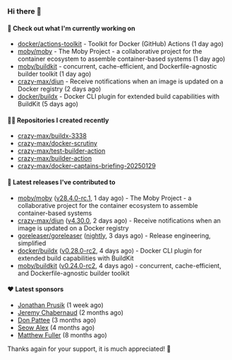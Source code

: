 ### Hi there 👋

#### 👷 Check out what I'm currently working on

- [docker/actions-toolkit](https://github.com/docker/actions-toolkit) - Toolkit for Docker (GitHub) Actions (1 day ago)
- [moby/moby](https://github.com/moby/moby) - The Moby Project - a collaborative project for the container ecosystem to assemble container-based systems (1 day ago)
- [moby/buildkit](https://github.com/moby/buildkit) - concurrent, cache-efficient, and Dockerfile-agnostic builder toolkit (1 day ago)
- [crazy-max/diun](https://github.com/crazy-max/diun) - Receive notifications when an image is updated on a Docker registry (2 days ago)
- [docker/buildx](https://github.com/docker/buildx) - Docker CLI plugin for extended build capabilities with BuildKit (5 days ago)

#### 👨‍💻 Repositories I created recently

- [crazy-max/buildx-3338](https://github.com/crazy-max/buildx-3338)
- [crazy-max/docker-scrutiny](https://github.com/crazy-max/docker-scrutiny)
- [crazy-max/test-builder-action](https://github.com/crazy-max/test-builder-action)
- [crazy-max/builder-action](https://github.com/crazy-max/builder-action)
- [crazy-max/docker-captains-briefing-20250129](https://github.com/crazy-max/docker-captains-briefing-20250129)

#### 🚀 Latest releases I've contributed to

- [moby/moby](https://github.com/moby/moby) ([v28.4.0-rc.1](https://github.com/moby/moby/releases/tag/v28.4.0-rc.1), 1 day ago) - The Moby Project - a collaborative project for the container ecosystem to assemble container-based systems
- [crazy-max/diun](https://github.com/crazy-max/diun) ([v4.30.0](https://github.com/crazy-max/diun/releases/tag/v4.30.0), 2 days ago) - Receive notifications when an image is updated on a Docker registry
- [goreleaser/goreleaser](https://github.com/goreleaser/goreleaser) ([nightly](https://github.com/goreleaser/goreleaser/releases/tag/nightly), 3 days ago) - Release engineering, simplified
- [docker/buildx](https://github.com/docker/buildx) ([v0.28.0-rc2](https://github.com/docker/buildx/releases/tag/v0.28.0-rc2), 4 days ago) - Docker CLI plugin for extended build capabilities with BuildKit
- [moby/buildkit](https://github.com/moby/buildkit) ([v0.24.0-rc2](https://github.com/moby/buildkit/releases/tag/v0.24.0-rc2), 4 days ago) - concurrent, cache-efficient, and Dockerfile-agnostic builder toolkit

#### ❤️ Latest sponsors
- [Jonathan Prusik](https://github.com/jprusik) (1 week ago)
- [Jeremy Chabernaud](https://github.com/djerfy) (2 months ago)
- [Don Pattee](https://github.com/DPattee) (3 months ago)
- [Seow Alex](https://github.com/seowalex) (4 months ago)
- [Matthew Fuller](https://github.com/mathematics333) (8 months ago)

Thanks again for your support, it is much appreciated! 🙏
